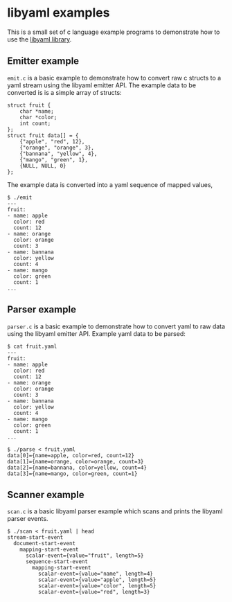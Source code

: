 # libyaml examples

This is a small set of c language example programs to demonstrate how to use
the [libyaml library](http://pyyaml.org/wiki/LibYAML).

## Emitter example

`emit.c` is a basic example to demonstrate how to convert raw c structs to a
yaml stream using the libyaml emitter API.  The example data to be converted is
is a simple array of structs:

    struct fruit {
        char *name;
        char *color;
        int count;
    };
    struct fruit data[] = {
        {"apple", "red", 12},
        {"orange", "orange", 3},
        {"bannana", "yellow", 4},
        {"mango", "green", 1},
        {NULL, NULL, 0}
    };

The example data is converted into a yaml sequence of mapped values,

    $ ./emit
    ---
    fruit:
    - name: apple
      color: red
      count: 12
    - name: orange
      color: orange
      count: 3
    - name: bannana
      color: yellow
      count: 4
    - name: mango
      color: green
      count: 1
    ...

## Parser example

`parser.c` is a basic example to demonstrate how to convert yaml to raw data
using the libyaml emitter API. Example yaml data to be parsed:

    $ cat fruit.yaml
    ---
    fruit:
    - name: apple
      color: red
      count: 12
    - name: orange
      color: orange
      count: 3
    - name: bannana
      color: yellow
      count: 4
    - name: mango
      color: green
      count: 1
    ...

    $ ./parse < fruit.yaml
    data[0]={name=apple, color=red, count=12}
    data[1]={name=orange, color=orange, count=3}
    data[2]={name=bannana, color=yellow, count=4}
    data[3]={name=mango, color=green, count=1}

## Scanner example

`scan.c` is a basic libyaml parser example which scans and prints
the libyaml parser events.

    $ ./scan < fruit.yaml | head
    stream-start-event
      document-start-event
        mapping-start-event
          scalar-event={value="fruit", length=5}
          sequence-start-event
            mapping-start-event
              scalar-event={value="name", length=4}
              scalar-event={value="apple", length=5}
              scalar-event={value="color", length=5}
              scalar-event={value="red", length=3}

